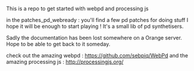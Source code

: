 This is a repo to get started with webpd and processing js 

in the patches_pd_webready : you'll find a few pd patches for doing stuff I hope it will be enough to start playing ! It's a small lib of pd synthetisers.

Sadly the documentation has been lost somewhere on a Orange server. Hope to be able to get back to it someday.

check out the amazing webpd : https://github.com/sebpiq/WebPd
and the amazing processing js : http://processingjs.org/
